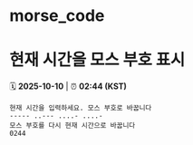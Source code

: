 # morse_code
# 현재 시간을 모스 부호 표시
<!-- MORSE_TIME_START -->
🗓️ **2025-10-10** | ⏰ **02:44 (KST)**

```
현재 시간을 입력하세요. 모스 부호로 바꿉니다
----- ..--- ....- ....-
모스 부호를 다시 현재 시간으로 바꿉니다
0244
```
<!-- MORSE_TIME_END -->
